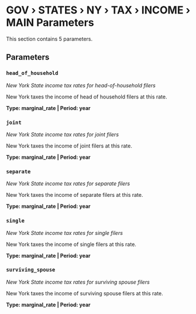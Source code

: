 # GOV › STATES › NY › TAX › INCOME › MAIN Parameters

This section contains 5 parameters.

## Parameters

### `head_of_household`
*New York State income tax rates for head-of-household filers*

New York taxes the income of head of household filers at this rate.

**Type: marginal_rate | Period: year**


### `joint`
*New York State income tax rates for joint filers*

New York taxes the income of joint filers at this rate.

**Type: marginal_rate | Period: year**


### `separate`
*New York State income tax rates for separate filers*

New York taxes the income of separate filers at this rate.

**Type: marginal_rate | Period: year**


### `single`
*New York State income tax rates for single filers*

New York taxes the income of single filers at this rate.

**Type: marginal_rate | Period: year**


### `surviving_spouse`
*New York State income tax rates for surviving spouse filers*

New York taxes the income of surviving spouse filers at this rate.

**Type: marginal_rate | Period: year**

